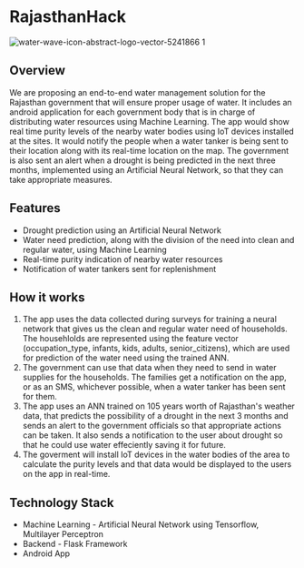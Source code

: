 # RajasthanHack

![water-wave-icon-abstract-logo-vector-5241866 1](https://user-images.githubusercontent.com/25881743/37683526-e6e6bf0e-2cb2-11e8-9b92-6495022842d7.jpeg)

## Overview
We are proposing an end-to-end water management solution for the Rajasthan government that will ensure proper usage of water.
It includes an android application for each government body that is in charge of distributing water resources using Machine Learning.
The app would show real time purity levels of the nearby water bodies using IoT devices installed at the sites.
It would notify the people when a water tanker is being sent to their location along with its real-time location on the map.
The government is also sent an alert when a drought is being predicted in the next three months, implemented using an Artificial Neural Network, so that they can take appropriate measures.


## Features
- Drought prediction using an Artificial Neural Network
- Water need prediction, along with the division of the need into clean and regular water, using Machine Learning
- Real-time purity indication of nearby water resources
- Notification of water tankers sent for replenishment 


## How it works

1. The app uses the data collected during surveys for training a neural network that gives us the clean and regular water need of households. The househlolds are represented using the feature vector (occupation_type, infants, kids, adults, senior_citizens), which are used for prediction of the water need using the trained ANN.
2. The government can use that data when they need to send in water supplies for the households. The families get a notification on the app, or as an SMS, whichever possible, when a water tanker has been sent for them.
3. The app uses an ANN trained on 105 years worth of Rajasthan's weather data, that predicts the possibility of a drought in the next 3 months and sends an alert to the government officials so that appropriate actions can be taken. It also sends a notification to the user about drought so that he could use water effeciently saving it for future.
4. The goverment will install IoT devices in the water bodies of the area to calculate the purity levels and that data would be displayed to the users on the app in real-time.

## Technology Stack

- Machine Learning - Artificial Neural Network using Tensorflow, Multilayer Perceptron
- Backend - Flask Framework
- Android App
